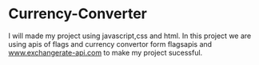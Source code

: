 # Currency-Converter
I will made my project using javascript,css and html.
In this project we are using apis of flags and currency convertor form flagsapis and www.exchangerate-api.com to make my project sucessful.
